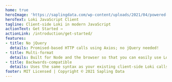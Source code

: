 ```yaml
---
home: true
heroImage: 'https://saplingdata.com/wp-content/uploads/2021/04/powered-sapling-image-2.png'
heroText: Loki JavaScript Client
tagline: Client-side Loki in modern JavaScript
actionText: Get Started →
actionLink: /introduction/get-started/
features:
- title: No jQuery
  details: Promised-based HTTP calls using Axios; no jQuery needed!
- title: Multi-format
  details: Built for Node and the browser so that you can easily use Loki wherever you need it.
- title: Backwards-compatible
  details: Uses the same syntax as your existing client-side Loki calls so that your code works in your local dev environment and in the cloud.
footer: MIT Licensed | Copyright © 2021 Sapling Data
---
```

